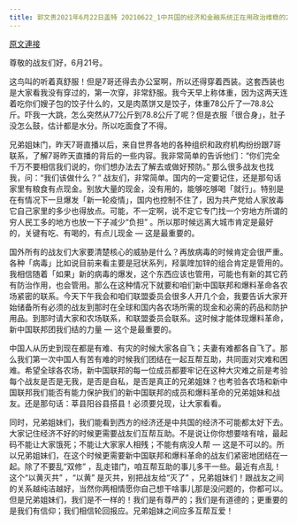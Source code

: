 ```yaml
---
title: 郭文贵2021年6月22日盖特 20210622_1中共国的经济和金融系统正在用政治维稳的方式，阻止银行和房地产的崩盘！在新的世界各种威胁情况下，新中国联邦和爆料革命的所有的兄弟姐妹们．一定做好最严肃的准备，并同时要紧紧地团
---
```


[原文連接](https://gnews.org/ThreadView/53481071)

尊敬的战友们好，6月21号。


这鸟叫的听着真舒服！但是7哥还得去办公室啊，所以还得穿着西装。这套西装也是大家看我没有穿过的，第一次穿，非常舒服。我今天早上称体重，因为这两天连着吃你们嫂子包的饺子什么的，又是肉蒸饼又是饺子，体重78公斤了—78.8公斤。吓我一大跳，怎么突然从77公斤到78.8公斤了呢？但是衣服「很合身」，肚子没怎么鼓，估计都是水分。所以吃面食了不得。


兄弟姐妹门，昨天7哥直播以后，来自世界各地的各种组织和政府机构纷纷跟7哥联系，了解7哥昨天直播的背后的一些内容。我非常简单的告诉他们：“你们完全千万不要相信我们说的，你们想办法去了解去或做好预防。” 那么很多战友也找我，问：“我们该做什么？” 战友们，非常简单。国内的一定要记住，还是那句话家里有粮食有点现金。别放大量的现金，没有用的，能够吃够喝「就行」。特别是在有情况下一旦爆发「新一轮疫情」，国内也控制不住了，因为共产党给人家放毒它自己家里的多少也得放点。可能，不一定啊，说不定它专门找一个穷地方所谓的穷人民工多的地方也放一下子减少“负担” 。所以那时候远离大城市肯定是最好的，关键有吃、有喝的，有点儿现金 — 这是最重要的。


国外所有的战友们大家要清楚核心的威胁是什么？再放病毒的时候肯定会很严重。各种「病毒」比如说目前来看主要是冠状系列，羟氯喹加锌的组合肯定是管用的。我相信随着「如果」新的病毒的爆发，这个东西应该也管用，可能也有新的其它药有防治作用，也会管用。那么在这种情况下就要和咱们新中国联邦和爆料革命各农场紧密的联系。今天下午我会和咱们联盟委员会很多人开几个会，我要告诉大家开始储备所有必须的战友到那时在全球和国内各农场所需的现金和必需的药品和防护用品。到那时请大家和农场联系，和联盟委员会联系。这时候才能体现爆料革命，新中国联邦团我们结的力量 — 这个是最重要的。


中国人从历史到现在都是有难、有灾的时候大家各自飞；夫妻有难都各自飞了。那么我们第一次中国人有苦有难的时候我们团结在一起互帮互助，共同面对灾难和困难。希望全球各农场，新中国联邦的每一位成员都要牢记在这种大灾难之前是考验每个战友是否是无我，是否是自私，是否是真正的兄弟姐妹？也考验各农场和新中国联邦我们能否有能力保护我们的新中国联邦的成员和爆料革命的兄弟姐妹和战友。还是那句话：莘县阳谷县搭县！必须要兑现，让大家看看。


同时，兄弟姐妹们，我们能看到西方的经济还是中共国的经济不可能都太好下去。大家记住经济不好的时候更需要战友们互帮互助。不是说让你你想要啥有啥，最起码不能让大家饿死；不能让大家家人相残；不能有病没人帮 — 这是不可以的。所以兄弟姐妹们，在这个时候更需要新中国联邦和爆料革命的战友们紧密地团结在一起。除了不要乱“双修” ，乱走错门，咱互帮互助的事儿多干一些。最近有点乱！这个“以黄灭共” ，“以黄” 是灭共，别把战友给“灭了” ，兄弟姐妹们！跟战友之间的关系越纯洁越好，当然你两相情愿你自己想干啥事儿那是没问题的，你都可以。但是兄弟姐妹们，我们是不一样的！我们是有尊严的；我们是有道德的；更重要的是我们有信仰；我们相信轮回报应。兄弟姐妹之间应多互帮互爱！
